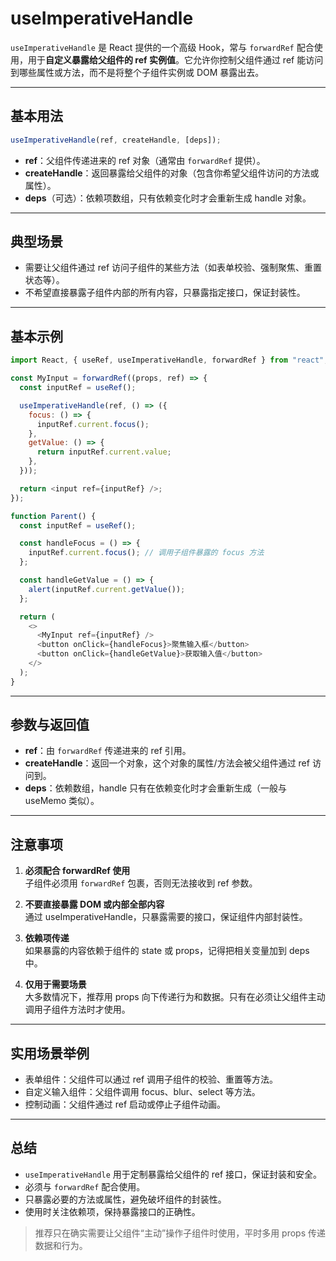 # useImperativeHandle

`useImperativeHandle` 是 React 提供的一个高级 Hook，常与 `forwardRef` 配合使用，用于**自定义暴露给父组件的 ref 实例值**。它允许你控制父组件通过 ref 能访问到哪些属性或方法，而不是将整个子组件实例或 DOM 暴露出去。

---

## 基本用法

```js
useImperativeHandle(ref, createHandle, [deps]);
```

- **ref**：父组件传递进来的 ref 对象（通常由 `forwardRef` 提供）。
- **createHandle**：返回暴露给父组件的对象（包含你希望父组件访问的方法或属性）。
- **deps**（可选）：依赖项数组，只有依赖变化时才会重新生成 handle 对象。

---

## 典型场景

- 需要让父组件通过 ref 访问子组件的某些方法（如表单校验、强制聚焦、重置状态等）。
- 不希望直接暴露子组件内部的所有内容，只暴露指定接口，保证封装性。

---

## 基本示例

```js
import React, { useRef, useImperativeHandle, forwardRef } from "react";

const MyInput = forwardRef((props, ref) => {
  const inputRef = useRef();

  useImperativeHandle(ref, () => ({
    focus: () => {
      inputRef.current.focus();
    },
    getValue: () => {
      return inputRef.current.value;
    },
  }));

  return <input ref={inputRef} />;
});

function Parent() {
  const inputRef = useRef();

  const handleFocus = () => {
    inputRef.current.focus(); // 调用子组件暴露的 focus 方法
  };

  const handleGetValue = () => {
    alert(inputRef.current.getValue());
  };

  return (
    <>
      <MyInput ref={inputRef} />
      <button onClick={handleFocus}>聚焦输入框</button>
      <button onClick={handleGetValue}>获取输入值</button>
    </>
  );
}
```

---

## 参数与返回值

- **ref**：由 `forwardRef` 传递进来的 ref 引用。
- **createHandle**：返回一个对象，这个对象的属性/方法会被父组件通过 ref 访问到。
- **deps**：依赖数组，handle 只有在依赖变化时才会重新生成（一般与 useMemo 类似）。

---

## 注意事项

1. **必须配合 forwardRef 使用**  
   子组件必须用 `forwardRef` 包裹，否则无法接收到 ref 参数。

2. **不要直接暴露 DOM 或内部全部内容**  
   通过 useImperativeHandle，只暴露需要的接口，保证组件内部封装性。

3. **依赖项传递**  
   如果暴露的内容依赖于组件的 state 或 props，记得把相关变量加到 deps 中。

4. **仅用于需要场景**  
   大多数情况下，推荐用 props 向下传递行为和数据。只有在必须让父组件主动调用子组件方法时才使用。

---

## 实用场景举例

- 表单组件：父组件可以通过 ref 调用子组件的校验、重置等方法。
- 自定义输入组件：父组件调用 focus、blur、select 等方法。
- 控制动画：父组件通过 ref 启动或停止子组件动画。

---

## 总结

- `useImperativeHandle` 用于定制暴露给父组件的 ref 接口，保证封装和安全。
- 必须与 `forwardRef` 配合使用。
- 只暴露必要的方法或属性，避免破坏组件的封装性。
- 使用时关注依赖项，保持暴露接口的正确性。

> 推荐只在确实需要让父组件“主动”操作子组件时使用，平时多用 props 传递数据和行为。
